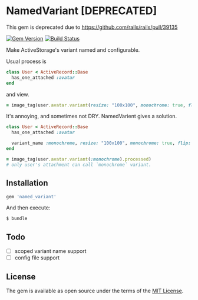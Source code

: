 # NamedVariant [DEPRECATED]

This gem is deprecated due to https://github.com/rails/rails/pull/39135 

[![Gem Version](https://badge.fury.io/rb/named_variant.svg)](https://badge.fury.io/rb/named_variant)
[![Build Status](https://github.com/ykpythemind/named_variant/workflows/CI/badge.svg)](https://github.com/ykpythemind/named_variant/actions)

Make ActiveStorage's variant named and configurable.

Usual process is

```ruby
class User < ActiveRecord::Base
  has_one_attached :avatar
end
```

and view.

```ruby
= image_tag(user.avatar.variant(resize: "100x100", monochrome: true, flip: "-90").processed)
```

It's annoying, and sometimes not DRY. NamedVarient gives a solution.

```ruby
class User < ActiveRecord::Base
  has_one_attached :avatar

  variant_name :monochrome, resize: "100x100", monochrome: true, flip: "-90"
end
```

```ruby
= image_tag(user.avatar.variant(:monochrome).processed)
# only user's attachment can call `monochrome` variant.
```

## Installation

```ruby
gem 'named_variant'
```

And then execute:
```bash
$ bundle
```

## Todo

- [ ] scoped variant name support
- [ ] config file support

## License
The gem is available as open source under the terms of the [MIT License](https://opensource.org/licenses/MIT).
